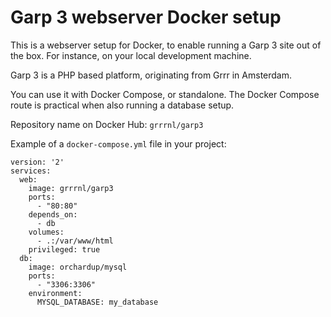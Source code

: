# Garp 3 webserver Docker setup
This is a webserver setup for Docker, to enable running a Garp 3 site out of the box.
For instance, on your local development machine.

Garp 3 is a PHP based platform, originating from Grrr in Amsterdam.

You can use it with Docker Compose, or standalone.
The Docker Compose route is practical when also running a database setup.

Repository name on Docker Hub: `grrrnl/garp3`

Example of a `docker-compose.yml` file in your project:
```
version: '2'
services:
  web:
    image: grrrnl/garp3
    ports:
      - "80:80"
    depends_on:
      - db
    volumes:
      - .:/var/www/html
    privileged: true
  db:
    image: orchardup/mysql
    ports:
      - "3306:3306"
    environment:
      MYSQL_DATABASE: my_database
```
